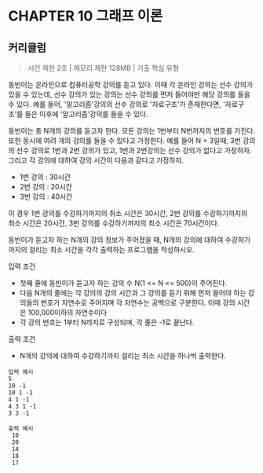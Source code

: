 # CHAPTER 10 그래프 이론
## 커리큘럼

> 시간 제한 2초 | 메모리 제한 128MB | 기출 핵심 유형


동빈이는 온라인으로 컴퓨터공학 강의를 듣고 있다. 이때 각 온라인 강의는 선수 강의가 있을 수 있는데, 선수 강의가 있는 강의는 선수 강의를 먼저
들어야만 해당 강의를 들을 수 있다. 예를 들어, '알고리즘'강의의 선수 강의로 '자료구조'가 존재한다면, '자료구조'를 들은 이후에 '알고리즘'강의를 들을 수 있다.

동빈이는 총 N개의 강의를 듣고자 한다. 모든 강의는 1번부터 N번까지의 번호를 가진다. 또한 동시에 여려 개의 강의를 들을 수 있다고 가정한다.
예를 들어 N = 3일때, 3번 강의의 선수 강의로 1번과 2번 강의가 있고, 1번과 2번강의는 선수 강의가 없다고 가정하자. 
그리고 각 강의에 대하여 강의 시간이 다음과 같다고 가정하자.

- 1번 강의 : 30시간
- 2번 강의 : 20시간
- 3번 강의 : 40시간

이 경우 1번 강의를 수강하기까지의 취소 시간은 30시간, 2번 강의를 수강하기까지의 최소 시간은 20시간, 3번 강의를 수강하기까지의 최소 시간은 70시간이다.

동빈이가 듣고자 하는 N개의 강의 정보가 주어졌을 때, N개의 강의에 대하여 수강하기까지의 걸리는 최소 시간을 각각 출력하는 프로그램을 작성하시오.

입력 조건
- 첫째 줄에 동빈이가 듣고자 하는 강의 수 N(1 <= N <= 500)이 주어진다. 
- 다음 N개의 줄에는 각 강의의 강의 시간과 그 강의를 듣기 위해 먼저 들어야 하는 강의들의 번호가 자연수로 주어지며
  각 자연수는 공백으로 구분한다. 이때 강의 시간은 100,000이하의 자연수이다
- 각 강의 번호는 1부터 N까지로 구성되며, 각 줄은 -1로 끝난다.

출력 조건
- N개의 강의에 대하여 수강하기까지 걸리는 최소 시간을 하나씩 출력한다.


```
입력 예시
5
10 -1
10 1 -1
4 1 -1
4 3 1 -1
3 3 -1
```

```
출력 예시
 10
 20
 14
 18
 17
```
